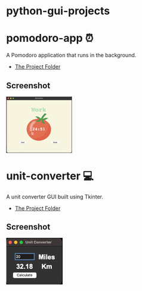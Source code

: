 # python-gui-projects

# pomodoro-app ⏰

A Pomodoro application that runs in the background.

- [The Project Folder](pomodoro-app)

## Screenshot

<img alt="Pong Game Screenshot" width=35% src="./pomodoro-app/pomodoro_app_screenshot.png" /><br>

# unit-converter 💻

A unit converter GUI built using Tkinter.

- [The Project Folder](unit-converter)

## Screenshot

<img alt="Snake Game Screenshot" width="30%" src="./unit-converter/unit_converter_screenshot.png" /><br>
